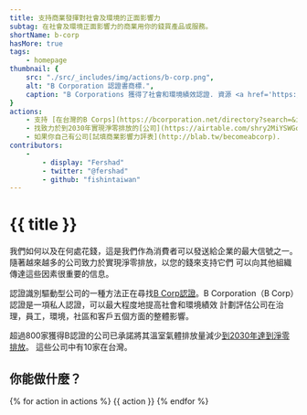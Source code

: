 ```yaml
---
title: 支持商業發揮對社會及環境的正面影響力
subtag: 在社會及環境正面影響力的商業用你的錢買產品或服務。
shortName: b-corp
hasMore: true
tags:
    - homepage
thumbnail: { 
    src: "./src/_includes/img/actions/b-corp.png", 
    alt: "B Corporation 認證書商標.",
    caption: "B Corporations 獲得了社會和環境績效認證. 資源 <a href='https://bullhorncreative.com/'>Bullhorn Creative</a>"
}
actions:
    - 支持 [在台灣的B Corps](https://bcorporation.net/directory?search=&industry=&country=Taiwan&state=&city=) (或 [全球的](https://bcorporation.net/directory)).
    - 找致力於到2030年實現淨零排放的[公司](https://airtable.com/shry2MiYSWGcDmMHn/tblRkevbm6ahEasKd/viw0nV0UB9pPQzE46).
    - 如果你自己有公司[試填商業影響力評表](http://blab.tw/becomeabcorp).
contributors:
    - 
        - display: "Fershad"
        - twitter: "@fershad"
        - github: "fishintaiwan"
---
```

# {{ title }}
我們如何以及在何處花錢，這是我們作為消費者可以發送給企業的最大信號之一。隨著越來越多的公司致力於實現淨零排放，以您的錢來支持它們 可以向其他組織傳達這些因素很重要的信息。

認證識別驅動型公司的一種方法正在尋找[B Corp認證](https://bcorporation.net/)。B Corporation（B Corp）認證是一項私人認證，可以最大程度地提高社會和環境績效 計劃評估公司在治理，員工，環境，社區和客戶五個方面的整體影響。

超過800家獲得B認證的公司已承諾將其溫室氣體排放量減少[到2030年達到淨零排放](https://www.bcorpclimatecollective.org/net-zero-2030)。 這些公司中有10家在台灣。


<div class="action-cta card" data-spaced>
<div class="card--content">
    <h2>
        你能做什麼？
    </h2>
{% for action in actions %}
{{ action }}
{% endfor %}
</div>
</div>